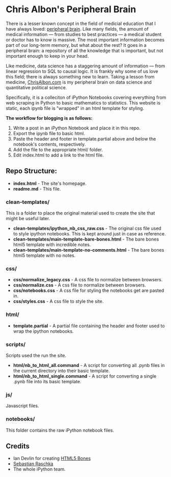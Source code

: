 # Chris Albon's Peripheral Brain

There is a lesser known concept in the field of medicial education that I have always loved: [peripheral brain](http://en.wiktionary.org/wiki/peripheral_brain). Like many fields, the amount of medical information — from studies to best practices — a medical student or doctor has to know is massive. The most important information becomes part of our long-term memory, but what about the rest? It goes in a peripheral brain: a repository of all the knowledge that is important, but not important enough to keep in your head.

Like medicine, data science has a staggering amount of information — from linear regression to SQL to causal logic. It is frankly why some of us love this field; there is always something new to learn. Taking a lesson from medicine, [ChrisAlbon.com](http://chrisalbon.com) is my peripheral brain on data science and quantitative political science.

Specifically, it is a colleciton of iPython Notebooks covering everything from web scraping in Python to basic mathematics to statistics. This website is static, each ipynb file is "wrapped" in an html template for styling.

**The workflow for blogging is as follows:**

1. Write a post in an iPython Notebook and place it in this repo.
2. Export the ipynb file to basic html.
3. Paste the header and footer in template.partial above and below the notebook's contents, respectively.
4. Add the file to the appropriate html/ folder.
5. Edit index.html to add a link to the html file.

## Repo Structure:

- **index.html** - The site's homepage.
- **readme.md** - This file.

### clean-templates/

This is a folder to place the original material used to create the site that might be useful later.

- **clean-templates/ipython_nb_css_raw.css** - The original css file used to style ipython notebooks. This is kept around just in case as reference.
- **clean-templates/main-template-bare-bones.html** - The bare bones html5 template with incredible notes.
- **clean-templates/main-template-no-comments.html** - The bare bones html5 template with no notes.

### css/

- **css/normalize_legacy.css** - A css file to normalize between browsers.
- **css/normalize.css** - A css file to normalize between browsers.
- **css/notebooks.css** - A css file for styling the notebooks get are pasted in.
- **css/styles.css** - A css file to style the site.

### html/

- **template.partial** - A partial file containing the header and footer used to wrap the ipython notebooks.

### scripts/

Scripts used the run the site.

- **html/nb_to_html_all.command** - A script for converting all .pynb files in the current directory into their basic template.
- **html/nb_to_html_single.command** - A script for converting a single .pynb file into its basic template.

### js/

Javascript files.

### notebooks/

This folder contains the raw iPython notebook files.

## Credits

- Ian Devlin for creating [HTML5 Bones](http://www.html5bones.com/)
- [Sebastian Raschka](http://sebastianraschka.com/)
- The whole iPython team.
